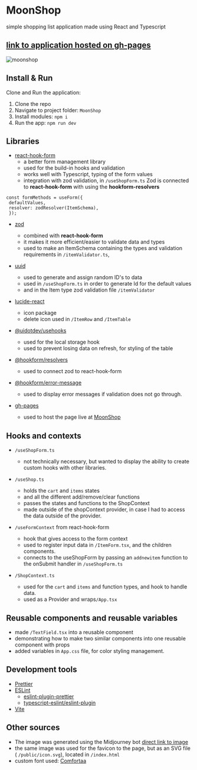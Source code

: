 # MoonShop
simple shopping list application made using React and Typescript
##  [link to application hosted on gh-pages]( https://kodehodekatty.github.io/MoonShop/)
![moonshop](https://github.com/Kodehodekatty/MoonShop/assets/112854862/2c424395-263f-4566-ae04-6447a4939e3d)


## Install & Run

Clone and Run the application:

1. Clone the repo
2. Navigate to project folder: `MoonShop`
3. Install modules: `npm i`
4. Run the app: `npm run dev`

## Libraries
- [react-hook-form](https://react-hook-form.com/)
  -  a better form management library
  -  used for the build-in hooks and validation
  - works well with Typescript, typing of the form values 
  -  integration with zod validation, in `/useShopForm.ts` Zod is connected to  **react-hook-form** with using the **hookform-resolvers**
    
```
const formMethods = useForm({
 defaultValues,
 resolver: zodResolver(ItemSchema),
 });
```
  
- [zod](https://zod.dev/)
  -   combined with **react-hook-form**
  -   it makes it more efficient/easier to validate data and types
  -  used to make an ItemSchema containing the types and validation requirements in `/itemValidator.ts`, 
  
- [uuid](https://www.uuidgenerator.net/)
  -  used to generate and assign random ID's to data
  -  used in `/useShopForm.ts` in order to generate Id for the default values
  -  and in the Item type zod validation file  `/itemValidator`
    
- [lucide-react](https://lucide.dev/guide/packages/lucide-react)
  -  icon package
  -  delete icon used in `/ItemRow` and  `/ItemTable`
- [@uidotdev/usehooks](https://www.npmjs.com/package/@uidotdev/usehooks)
   -  used for the local storage hook
   -  used to prevent losing data on refresh, for styling of the table
- [@hookform/resolvers](https://www.npmjs.com/package/@hookform/resolvers)
   -  used to connect zod to react-hook-form
- [@hookform/error-message](https://www.npmjs.com/package/@hookform/error-message)
   -  used to display error messages if validation does not go through.
- [gh-pages](https://www.npmjs.com/package/gh-pages)
  - used to host the page live at [MoonShop]( https://kodehodekatty.github.io/MoonShop/)

## Hooks and contexts
- `/useShopForm.ts`
    - not technically necessary, but wanted to display the ability to create custom hooks with other libraries. 
-  `/useShop.ts`
   - holds the `cart` and `items` states
   -  and all the different add/remove/clear functions
   -  passes the states and functions to the ShopContext
   -  made outside of the shopContext provider, in case I had to access the data outside of the provider.
-   `/useFormContext` from react-hook-form
    - hook that gives access to the form context
    -  used to register input data in `/ItemForm.tsx`, and the children components.
    - connects to the useShopForm by passing an `addnewitem` function to the onSubmit handler in `/useShopForm.ts`
 
- `/ShopContext.ts`
   - used for the `cart` and `items` and function types, and hook to handle data.
   - used as a Provider and wraps`/App.tsx`


## Reusable components and reusable variables
-  made `/TextField.tsx` into a reusable component
-  demonstrating how to make two similar components into one reusable component with props
-  added variables in `App.css` file, for color styling management. 


## Development tools

-   [Prettier](https://prettier.io/)
-   [ESLint](https://eslint.org/)
    -  [eslint-plugin-prettier](https://github.com/prettier/eslint-plugin-prettier)
    -   [typescript-eslint/eslint-plugin](https://www.npmjs.com/package/@typescript-eslint/eslint-plugin)
-   [Vite](https://vitejs.dev/)

## Other sources
- The image was generated using the Midjourney bot [direct link to image ](https://www.midjourney.com/jobs/04387c01-18da-490b-a542-b6e0e56ee27e?index=0)
- the same image was used for the favicon to the page, but as an SVG file ( `/public/icon.svg`), located in  `/index.html`
- custom font used: [Comfortaa]( https://fonts.google.com/specimen/Comfortaa)


